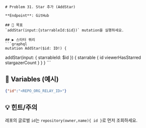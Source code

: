     # Problem 31. Star 추가 (AddStar)

    **Endpoint**: GitHub

    ## 🎯 목표
    `addStar(input:{starrableId:$id})` mutation을 실행하세요.

    ## ▶ 스타터 쿼리
    ```graphql
    mutation AddStar($id: ID!) {
  addStar(input: { starrableId: $id }) {
    starrable { id viewerHasStarred stargazerCount }
  }
}
    ```
## 🔧 Variables (예시)
```json
{"id":"<REPO_ORG_RELAY_ID>"}
```
## 💡 힌트/주의
레포의 글로벌 `id`는 `repository(owner,name){ id }`로 먼저 조회하세요.
